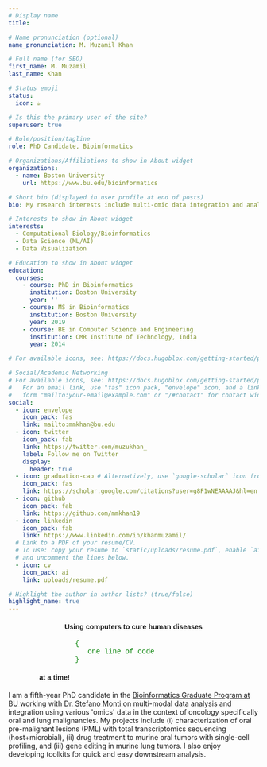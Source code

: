 ```yaml
---
# Display name
title: 

# Name pronunciation (optional)
name_pronunciation: M. Muzamil Khan

# Full name (for SEO)
first_name: M. Muzamil 
last_name: Khan

# Status emoji
status:
  icon: ☕️

# Is this the primary user of the site?
superuser: true

# Role/position/tagline
role: PhD Candidate, Bioinformatics

# Organizations/Affiliations to show in About widget
organizations:
  - name: Boston University
    url: https://www.bu.edu/bioinformatics

# Short bio (displayed in user profile at end of posts)
bio: My research interests include multi-omic data integration and analysis of disease data.

# Interests to show in About widget
interests:
  - Computational Biology/Bioinformatics
  - Data Science (ML/AI)
  - Data Visualization

# Education to show in About widget
education:
  courses:
    - course: PhD in Bioinformatics
      institution: Boston University
      year: ''
    - course: MS in Bioinformatics
      institution: Boston University
      year: 2019
    - course: BE in Computer Science and Engineering
      institution: CMR Institute of Technology, India
      year: 2014

# For available icons, see: https://docs.hugoblox.com/getting-started/page-builder/#icons

# Social/Academic Networking
# For available icons, see: https://docs.hugoblox.com/getting-started/page-builder/#icons
#   For an email link, use "fas" icon pack, "envelope" icon, and a link in the
#   form "mailto:your-email@example.com" or "/#contact" for contact widget.
social:
  - icon: envelope
    icon_pack: fas
    link: mailto:mmkhan@bu.edu
  - icon: twitter
    icon_pack: fab
    link: https://twitter.com/muzukhan_
    label: Follow me on Twitter
    display:
      header: true
  - icon: graduation-cap # Alternatively, use `google-scholar` icon from `ai` icon pack
    icon_pack: fas
    link: https://scholar.google.com/citations?user=g8F1wNEAAAAJ&hl=en
  - icon: github
    icon_pack: fab
    link: https://github.com/mmkhan19
  - icon: linkedin
    icon_pack: fab
    link: https://www.linkedin.com/in/khanmuzamil/
  # Link to a PDF of your resume/CV.
  # To use: copy your resume to `static/uploads/resume.pdf`, enable `ai` icons in `params.yaml`,
  # and uncomment the lines below.
  - icon: cv
    icon_pack: ai
    link: uploads/resume.pdf

# Highlight the author in author lists? (true/false)
highlight_name: true
---
```

<center><h4 style="font-family:arial;">Using computers to cure human diseases </h4></center><left><p style="font-family:courier;color:green">&nbsp;&nbsp;&nbsp;&nbsp;&nbsp;&nbsp;&nbsp;&nbsp;&nbsp;&nbsp;&nbsp;&nbsp;&nbsp;&nbsp;&nbsp;&nbsp;{<br/>&nbsp;&nbsp;&nbsp;&nbsp;&nbsp;&nbsp;&nbsp;&nbsp;&nbsp;&nbsp;&nbsp;&nbsp;&nbsp;&nbsp;&nbsp;&nbsp;&nbsp;&nbsp;&nbsp;one line of code<br/>&nbsp;&nbsp;&nbsp;&nbsp;&nbsp;&nbsp;&nbsp;&nbsp;&nbsp;&nbsp;&nbsp;&nbsp;&nbsp;&nbsp;&nbsp;&nbsp;}</p><h4 style="font-family:arial;">&nbsp;&nbsp;&nbsp;&nbsp;&nbsp;&nbsp;&nbsp;&nbsp;&nbsp;&nbsp;&nbsp;&nbsp;&nbsp;&nbsp;&nbsp;&nbsp;at a time!</h4></left>
I am a fifth-year PhD candidate in the <a href = "https://www.bu.edu/bioinformatics"> Bioinformatics Graduate Program at BU </a> working with <a href = "https://www.bumc.bu.edu/compbiomed/labs/monti/"> Dr. Stefano Monti </a> on multi-modal data analysis and integration using various 'omics' data in the context of oncology specifically oral and lung malignancies. My projects include (i) characterization of oral pre-malignant lesions (PML) with total transcriptomics sequencing (host+microbial), (ii) drug treatment to murine oral tumors with single-cell profiling, and (iii) gene editing in murine lung tumors. I also enjoy developing toolkits for quick and easy downstream analysis.
